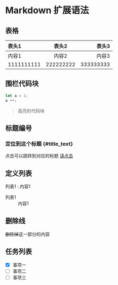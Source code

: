 # Markdown 扩展语法
## 表格
| 表头1      |   表头2   |     表头3 |
| :--------- | :-------: | --------: |
| 内容1      |   内容2   |     内容3 |
| 1111111111 | 222222222 | 333333333 |

## 围栏代码块

```JavaScript
let a = 1;
a ++;
```

> 高亮的代码块

## 标题编号
### 定位到这个标题 {#title_text}

点击可以跳转到对应的标题 [请点击](#title_text)

## 定义列表

列表1
: 内容1

<dl>
  <dt>列表1</dt>
  <dd>内容1</dd>
</dl>

## 删除线

~~删除掉~~这一部分的内容

## 任务列表

- [x] 事项一
- [ ] 事项二
- [ ] 事项三